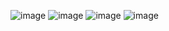 
![image](https://github.com/user-attachments/assets/20ffff0c-a9a9-46a5-b996-06a3db93109e)
![image](https://github.com/user-attachments/assets/e409d2b9-6ccd-4e4d-b1a1-64087f055cf9)
![image](https://github.com/user-attachments/assets/686c9d85-b347-4310-ab7e-5fe7729d84c5)
![image](https://github.com/user-attachments/assets/af2e1905-61e1-4ccc-95e0-a0e80ee9eadb)

